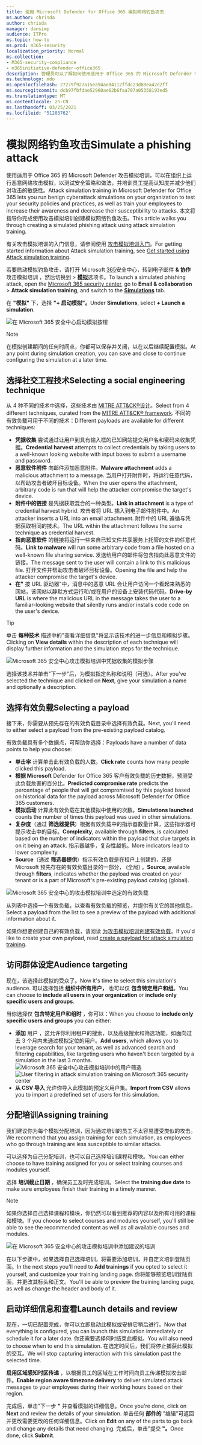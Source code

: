 ```yaml
---
title: 使用 Microsoft Defender for Office 365 模拟网络钓鱼攻击
ms.author: chrisda
author: chrisda
manager: dansimp
audience: ITPro
ms.topic: how-to
ms.prod: m365-security
localization_priority: Normal
ms.collection:
- M365-security-compliance
- m365initiative-defender-office365
description: 管理员可以了解如何使用适用于 Office 365 的 Microsoft Defender 中的攻击模拟培训模拟网络钓鱼攻击并培训其用户防钓鱼。
ms.technology: mdo
ms.openlocfilehash: 27279f927a15ea94ae84112ffdc23d88ea42d2ff
ms.sourcegitcommit: dcb97fbfdae52960ae62b6faa707a05358193ed5
ms.translationtype: MT
ms.contentlocale: zh-CN
ms.lasthandoff: 03/25/2021
ms.locfileid: "51203762"
---
```

# <a name="simulate-a-phishing-attack"></a><span data-ttu-id="7d7bc-103">模拟网络钓鱼攻击</span><span class="sxs-lookup"><span data-stu-id="7d7bc-103">Simulate a phishing attack</span></span>

<span data-ttu-id="7d7bc-104">使用适用于 Office 365 的 Microsoft Defender 攻击模拟培训，可以在组织上运行恶意网络攻击模拟，以测试安全策略和做法，并培训员工提高认知度并减少他们对攻击的敏感性。</span><span class="sxs-lookup"><span data-stu-id="7d7bc-104">Attack simulation training in Microsoft Defender for Office 365 lets you run benign cyberattack simulations on your organization to test your security policies and practices, as well as train your employees to increase their awareness and decrease their susceptibility to attacks.</span></span> <span data-ttu-id="7d7bc-105">本文将指导你完成使用攻击模拟培训创建模拟网络钓鱼攻击。</span><span class="sxs-lookup"><span data-stu-id="7d7bc-105">This article walks you through creating  a simulated phishing attack using attack simulation training.</span></span>

<span data-ttu-id="7d7bc-106">有关攻击模拟培训的入门信息，请参阅使用 [攻击模拟培训入门](attack-simulation-training-get-started.md)。</span><span class="sxs-lookup"><span data-stu-id="7d7bc-106">For getting started information about Attack simulation training, see [Get started using Attack simulation training](attack-simulation-training-get-started.md).</span></span>

<span data-ttu-id="7d7bc-107">若要启动模拟钓鱼攻击，请打开 Microsoft [365](https://security.microsoft.com/)安全中心，转到电子邮件 **& 协作** 攻击模拟培训 ，然后切换到 \> [**模拟**](https://security.microsoft.com/attacksimulator?viewid=simulations)选项卡。</span><span class="sxs-lookup"><span data-stu-id="7d7bc-107">To launch a simulated phishing attack, open the [Microsoft 365 security center](https://security.microsoft.com/), go to **Email & collaboration** \> **Attack simulation training**, and switch to the [**Simulations**](https://security.microsoft.com/attacksimulator?viewid=simulations) tab.</span></span>

<span data-ttu-id="7d7bc-108">在 **"模拟"** 下，选择 **"+ 启动模拟"。**</span><span class="sxs-lookup"><span data-stu-id="7d7bc-108">Under **Simulations**, select **+ Launch a simulation**.</span></span>

![在 Microsoft 365 安全中心启动模拟按钮](../../media/attack-sim-preview-launch.png)

> [!NOTE]
> <span data-ttu-id="7d7bc-110">在模拟创建期间的任何时间点，你都可以保存并关闭，以在以后继续配置模拟。</span><span class="sxs-lookup"><span data-stu-id="7d7bc-110">At any point during simulation creation, you can save and close to continue configuring the simulation at a later time.</span></span>

## <a name="selecting-a-social-engineering-technique"></a><span data-ttu-id="7d7bc-111">选择社交工程技术</span><span class="sxs-lookup"><span data-stu-id="7d7bc-111">Selecting a social engineering technique</span></span>

<span data-ttu-id="7d7bc-112">从 4 种不同的技术中选择，这些技术由 [MITRE ATT&CK®设计](https://attack.mitre.org/techniques/enterprise/)。</span><span class="sxs-lookup"><span data-stu-id="7d7bc-112">Select from 4 different techniques, curated from the [MITRE ATT&CK® framework](https://attack.mitre.org/techniques/enterprise/).</span></span> <span data-ttu-id="7d7bc-113">不同的有效负载可用于不同的技术：</span><span class="sxs-lookup"><span data-stu-id="7d7bc-113">Different payloads are available for different techniques:</span></span>

- <span data-ttu-id="7d7bc-114">**凭据收集** 尝试通过让用户到具有输入框的已知网站提交用户名和密码来收集凭据。</span><span class="sxs-lookup"><span data-stu-id="7d7bc-114">**Credential harvest** attempts to collect credentials by taking users to a well-known looking website with input boxes to submit a username and password.</span></span>
- <span data-ttu-id="7d7bc-115">**恶意软件附件** 向邮件添加恶意附件。</span><span class="sxs-lookup"><span data-stu-id="7d7bc-115">**Malware attachment** adds a malicious attachment to a message.</span></span> <span data-ttu-id="7d7bc-116">当用户打开附件时，将运行任意代码，以帮助攻击者破坏目标设备。</span><span class="sxs-lookup"><span data-stu-id="7d7bc-116">When the user opens the attachment, arbitrary code is run that will help the attacker compromise the target's device.</span></span>
- <span data-ttu-id="7d7bc-117">**附件中的链接** 是凭据获取混合的一种类型。</span><span class="sxs-lookup"><span data-stu-id="7d7bc-117">**Link in attachment** is a type of credential harvest hybrid.</span></span> <span data-ttu-id="7d7bc-118">攻击者将 URL 插入到电子邮件附件中。</span><span class="sxs-lookup"><span data-stu-id="7d7bc-118">An attacker inserts a URL into an email attachment.</span></span> <span data-ttu-id="7d7bc-119">附件中的 URL 遵循与凭据获取相同的技术。</span><span class="sxs-lookup"><span data-stu-id="7d7bc-119">The URL within the attachment follows the same technique as credential harvest.</span></span>
- <span data-ttu-id="7d7bc-120">**指向恶意软件** 的链接将运行一些来自已知文件共享服务上托管的文件的任意代码。</span><span class="sxs-lookup"><span data-stu-id="7d7bc-120">**Link to malware** will run some arbitrary code from a file hosted on a well-known file sharing service.</span></span> <span data-ttu-id="7d7bc-121">发送给用户的邮件将包含指向此恶意文件的链接。</span><span class="sxs-lookup"><span data-stu-id="7d7bc-121">The message sent to the user will contain a link to this malicious file.</span></span> <span data-ttu-id="7d7bc-122">打开文件并帮助攻击者破坏目标设备。</span><span class="sxs-lookup"><span data-stu-id="7d7bc-122">Opening the file and help the attacker compromise the target's device.</span></span>
- <span data-ttu-id="7d7bc-123">**在"** 按 URL 驱动器"中，消息中的恶意 URL 会让用户访问一个看起来熟悉的网站，该网站以静默方式运行和/或在用户的设备上安装代码代码。</span><span class="sxs-lookup"><span data-stu-id="7d7bc-123">**Drive-by URL** is where the malicious URL in the message takes the user to a familiar-looking website that silently runs and/or installs code code on the user's device.</span></span>

> [!TIP]
> <span data-ttu-id="7d7bc-124">单击 **每种技术** 描述中的"查看详细信息"将显示该技术的进一步信息和模拟步骤。</span><span class="sxs-lookup"><span data-stu-id="7d7bc-124">Clicking on **View details** within the description of each technique will display further information and the simulation steps for the technique.</span></span>
>
> ![Microsoft 365 安全中心攻击模拟培训中凭据收集的模拟步骤](../../media/attack-sim-preview-sim-steps.png)

<span data-ttu-id="7d7bc-126">选择该技术并单击"下一步"后，为模拟指定名称和说明（可选）。</span><span class="sxs-lookup"><span data-stu-id="7d7bc-126">After you've selected the technique and clicked on **Next**, give your simulation a name and optionally a description.</span></span>

## <a name="selecting-a-payload"></a><span data-ttu-id="7d7bc-127">选择有效负载</span><span class="sxs-lookup"><span data-stu-id="7d7bc-127">Selecting a payload</span></span>

<span data-ttu-id="7d7bc-128">接下来，你需要从预先存在的有效负载目录中选择有效负载。</span><span class="sxs-lookup"><span data-stu-id="7d7bc-128">Next, you'll need to either select a payload from the pre-existing payload catalog.</span></span>

<span data-ttu-id="7d7bc-129">有效负载具有多个数据点，可帮助你选择：</span><span class="sxs-lookup"><span data-stu-id="7d7bc-129">Payloads have a number of data points to help you choose:</span></span>

- <span data-ttu-id="7d7bc-130">**单击率** 计算单击此有效负载的人数。</span><span class="sxs-lookup"><span data-stu-id="7d7bc-130">**Click rate** counts how many people clicked this payload.</span></span>
- <span data-ttu-id="7d7bc-131">**根据 Microsoft** Defender for Office 365 客户有效负载的历史数据，预测受此负载危害的百分比。</span><span class="sxs-lookup"><span data-stu-id="7d7bc-131">**Predicted compromise rate** predicts the percentage of people that will get compromised by this payload based on historical data for the payload across Microsoft Defender for Office 365 customers.</span></span>
- <span data-ttu-id="7d7bc-132">**模拟启动** 计算此有效负载在其他模拟中使用的次数。</span><span class="sxs-lookup"><span data-stu-id="7d7bc-132">**Simulations launched** counts the number of times this payload was used in other simulations.</span></span>
- <span data-ttu-id="7d7bc-133">**复杂度**（通过 **筛选器提供**）根据有效负载中的指示器数量计算，这些指示器可提示攻击中的目标。</span><span class="sxs-lookup"><span data-stu-id="7d7bc-133">**Complexity**, available through **filters**, is calculated based on the number of indicators within the payload that clue targets in on it being an attack.</span></span> <span data-ttu-id="7d7bc-134">指示器越多，复杂性越低。</span><span class="sxs-lookup"><span data-stu-id="7d7bc-134">More indicators lead to lower complexity.</span></span>
- <span data-ttu-id="7d7bc-135">**Source**（通过 **筛选器提供**）指示有效负载是在租户上创建的，还是 Microsoft 预先存在的有效负载目录的一部分， (全局) 。</span><span class="sxs-lookup"><span data-stu-id="7d7bc-135">**Source**, available through **filters**, indicates whether the payload was created on your tenant or is a part of Microsoft's pre-existing payload catalog (global).</span></span>

![Microsoft 365 安全中心的攻击模拟培训中选定的有效负载](../../media/attack-sim-preview-select-payload.png)

<span data-ttu-id="7d7bc-137">从列表中选择一个有效负载，以查看有效负载的预览，并提供有关它的其他信息。</span><span class="sxs-lookup"><span data-stu-id="7d7bc-137">Select a payload from the list to see a preview of the payload with additional information about it.</span></span>

<span data-ttu-id="7d7bc-138">如果你想要创建自己的有效负载，请阅读 [为攻击模拟培训创建有效负载](attack-simulation-training-payloads.md)。</span><span class="sxs-lookup"><span data-stu-id="7d7bc-138">If you'd like to create your own payload, read [create a payload for attack simulation training](attack-simulation-training-payloads.md).</span></span>

## <a name="audience-targeting"></a><span data-ttu-id="7d7bc-139">访问群体设定</span><span class="sxs-lookup"><span data-stu-id="7d7bc-139">Audience targeting</span></span>

<span data-ttu-id="7d7bc-140">现在，该选择此模拟的受众了。</span><span class="sxs-lookup"><span data-stu-id="7d7bc-140">Now it's time to select this simulation's audience.</span></span> <span data-ttu-id="7d7bc-141">可以选择包括 **组织中所有用户，** 也可以仅 **包含特定用户和组**。</span><span class="sxs-lookup"><span data-stu-id="7d7bc-141">You can choose to **include all users in your organization** or **include only specific users and groups**.</span></span>

<span data-ttu-id="7d7bc-142">当你选择仅 **包含特定用户和组时** ，你可以：</span><span class="sxs-lookup"><span data-stu-id="7d7bc-142">When you choose to **include only specific users and groups** you can either:</span></span>

- <span data-ttu-id="7d7bc-143">**添加** 用户 ，这允许你利用租户的搜索，以及高级搜索和筛选功能，如面向过去 3 个月内未通过模拟定位的用户。</span><span class="sxs-lookup"><span data-stu-id="7d7bc-143">**Add users**, which allows you to leverage search for your tenant, as well as advanced search and filtering capabilities, like targeting users who haven't been targeted by a simulation in the last 3 months.</span></span>
  <span data-ttu-id="7d7bc-144">![Microsoft 365 安全中心攻击模拟培训中的用户筛选](../../media/attack-sim-preview-user-targeting.png)</span><span class="sxs-lookup"><span data-stu-id="7d7bc-144">![User filtering in attack simulation training on Microsoft 365 security center](../../media/attack-sim-preview-user-targeting.png)</span></span>
- <span data-ttu-id="7d7bc-145">**从 CSV 导入** 允许你导入此模拟的预定义用户集。</span><span class="sxs-lookup"><span data-stu-id="7d7bc-145">**Import from CSV** allows you to import a predefined set of users for this simulation.</span></span>

## <a name="assigning-training"></a><span data-ttu-id="7d7bc-146">分配培训</span><span class="sxs-lookup"><span data-stu-id="7d7bc-146">Assigning training</span></span>

<span data-ttu-id="7d7bc-147">我们建议你为每个模拟分配培训，因为通过培训的员工不太容易遭受类似的攻击。</span><span class="sxs-lookup"><span data-stu-id="7d7bc-147">We recommend that you assign training for each simulation, as employees who go through training are less susceptible to similar attacks.</span></span>

<span data-ttu-id="7d7bc-148">可以选择为自己分配培训，也可以自己选择培训课程和模块。</span><span class="sxs-lookup"><span data-stu-id="7d7bc-148">You can either choose to have training assigned for you or select training courses and modules yourself.</span></span>

<span data-ttu-id="7d7bc-149">选择 **培训截止日期** ，确保员工及时完成培训。</span><span class="sxs-lookup"><span data-stu-id="7d7bc-149">Select the **training due date** to make sure employees finish their training in a timely manner.</span></span>

> [!NOTE]
> <span data-ttu-id="7d7bc-150">如果你选择自己选择课程和模块，你仍然可以看到推荐的内容以及所有可用的课程和模块。</span><span class="sxs-lookup"><span data-stu-id="7d7bc-150">If you choose to select courses and modules yourself, you'll still be able to see the recommended content as well as all available courses and modules.</span></span>
>
> ![在 Microsoft 365 安全中心的攻击模拟培训中添加建议的培训](../../media/attack-sim-preview-add-training.png)

<span data-ttu-id="7d7bc-152">在以下步骤中，如果选择自己选择培训，将需要添加培训，并自定义培训登陆页面。</span><span class="sxs-lookup"><span data-stu-id="7d7bc-152">In the next steps you'll need to **Add trainings** if you opted to select it yourself, and customize your training landing page.</span></span> <span data-ttu-id="7d7bc-153">你将能够预览培训登陆页面，并更改其标头和正文。</span><span class="sxs-lookup"><span data-stu-id="7d7bc-153">You'll be able to preview the training landing page, as well as change the header and body of it.</span></span>

## <a name="launch-details-and-review"></a><span data-ttu-id="7d7bc-154">启动详细信息和查看</span><span class="sxs-lookup"><span data-stu-id="7d7bc-154">Launch details and review</span></span>

<span data-ttu-id="7d7bc-155">现在，一切已配置完成，你可以立即启动此模拟或安排它稍后进行。</span><span class="sxs-lookup"><span data-stu-id="7d7bc-155">Now that everything is configured, you can launch this simulation immediately or schedule it for a later date.</span></span> <span data-ttu-id="7d7bc-156">你还需要选择何时结束此模拟。</span><span class="sxs-lookup"><span data-stu-id="7d7bc-156">You will also need to choose when to end this simulation.</span></span> <span data-ttu-id="7d7bc-157">在选定时间后，我们将停止捕获此模拟的交互。</span><span class="sxs-lookup"><span data-stu-id="7d7bc-157">We will stop capturing interaction with this simulation past the selected time.</span></span>

<span data-ttu-id="7d7bc-158">**启用区域感知时区传递** ，以根据员工的区域在工作时间向员工传递模拟攻击邮件。</span><span class="sxs-lookup"><span data-stu-id="7d7bc-158">**Enable region aware timezone delivery** to deliver simulated attack messages to your employees during their working hours based on their region.</span></span>

<span data-ttu-id="7d7bc-159">完成后，单击"下一步 **"** 并查看模拟的详细信息。</span><span class="sxs-lookup"><span data-stu-id="7d7bc-159">Once you're done, click on **Next** and review the details of your simulation.</span></span> <span data-ttu-id="7d7bc-160">单击任何 **部件的** "编辑"可返回并更改需要更改的任何详细信息。</span><span class="sxs-lookup"><span data-stu-id="7d7bc-160">Click on **Edit** on any of the parts to go back and change any details that need changing.</span></span> <span data-ttu-id="7d7bc-161">完成后，单击"提交 **"。**</span><span class="sxs-lookup"><span data-stu-id="7d7bc-161">Once done, click **Submit**.</span></span>
